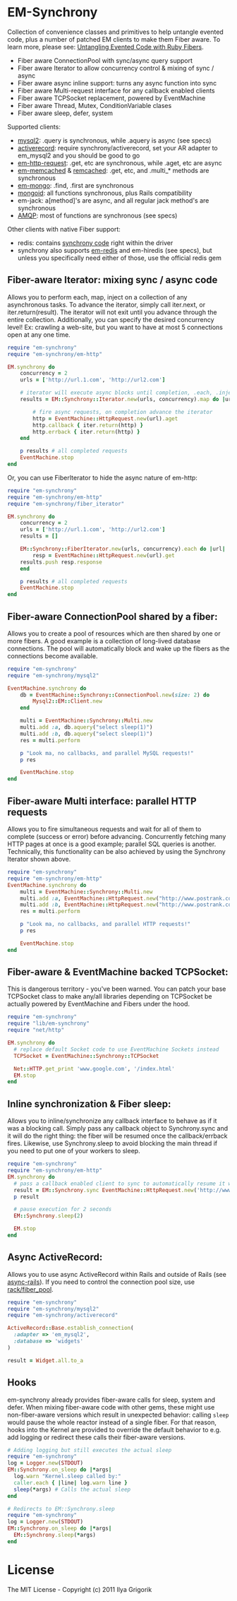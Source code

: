 # EM-Synchrony

Collection of convenience classes and primitives to help untangle evented code, plus a number of patched EM clients to make them Fiber aware. To learn more, please see: [Untangling Evented Code with Ruby Fibers](http://www.igvita.com/2010/03/22/untangling-evented-code-with-ruby-fibers).

 * Fiber aware ConnectionPool with sync/async query support
 * Fiber aware Iterator to allow concurrency control & mixing of sync / async
 * Fiber aware async inline support: turns any async function into sync
 * Fiber aware Multi-request interface for any callback enabled clients
 * Fiber aware TCPSocket replacement, powered by EventMachine
 * Fiber aware Thread, Mutex, ConditionVariable clases
 * Fiber aware sleep, defer, system

Supported clients:

 * [mysql2](http://github.com/igrigorik/em-synchrony/blob/master/spec/mysql2_spec.rb): .query is synchronous, while .aquery is async (see specs)
 * [activerecord](http://github.com/igrigorik/em-synchrony/blob/master/spec/activerecord_spec.rb): require synchrony/activerecord, set your AR adapter to em_mysql2 and you should be good to go
 * [em-http-request](http://github.com/igrigorik/em-synchrony/blob/master/spec/http_spec.rb): .get, etc are synchronous, while .aget, etc are async
 * [em-memcached](http://github.com/igrigorik/em-synchrony/blob/master/spec/memcache_spec.rb) & [remcached](http://github.com/igrigorik/em-synchrony/blob/master/spec/remcached_spec.rb): .get, etc, and .multi_* methods are synchronous
 * [em-mongo](http://github.com/igrigorik/em-synchrony/blob/master/spec/em-mongo_spec.rb): .find, .first are synchronous
 * [mongoid](http://github.com/igrigorik/em-synchrony/blob/master/spec/mongo_spec.rb): all functions synchronous, plus Rails compatibility
 * em-jack: a[method]'s are async, and all regular jack method's are synchronous
 * [AMQP](http://github.com/ruby-amqp/amqp): most of functions are synchronous (see specs)

Other clients with native Fiber support:

 * redis: contains [synchrony code](https://github.com/ezmobius/redis-rb/blob/master/test/synchrony_driver.rb) right within the driver
 * synchrony also supports [em-redis](http://github.com/igrigorik/em-synchrony/blob/master/spec/redis_spec.rb) and em-hiredis (see specs), but unless you specifically need either of those, use the official redis gem

## Fiber-aware Iterator: mixing sync / async code

Allows you to perform each, map, inject on a collection of any asynchronous tasks. To advance the iterator, simply call iter.next, or iter.return(result). The iterator will not exit until you advance through the entire collection. Additionally, you can specify the desired concurrency level! Ex: crawling a web-site, but you want to have at most 5 connections open at any one time.

```ruby
require "em-synchrony"
require "em-synchrony/em-http"

EM.synchrony do
    concurrency = 2
    urls = ['http://url.1.com', 'http://url2.com']

    # iterator will execute async blocks until completion, .each, .inject also work!
    results = EM::Synchrony::Iterator.new(urls, concurrency).map do |url, iter|

        # fire async requests, on completion advance the iterator
        http = EventMachine::HttpRequest.new(url).aget
        http.callback { iter.return(http) }
        http.errback { iter.return(http) }
    end

    p results # all completed requests
    EventMachine.stop
end
```

Or, you can use FiberIterator to hide the async nature of em-http:

```ruby
require "em-synchrony"
require "em-synchrony/em-http"
require "em-synchrony/fiber_iterator"

EM.synchrony do
    concurrency = 2
    urls = ['http://url.1.com', 'http://url2.com']
    results = []

    EM::Synchrony::FiberIterator.new(urls, concurrency).each do |url|
        resp = EventMachine::HttpRequest.new(url).get
    results.push resp.response
    end

    p results # all completed requests
    EventMachine.stop
end
```

## Fiber-aware ConnectionPool shared by a fiber:
Allows you to create a pool of resources which are then shared by one or more fibers. A good example is a collection of long-lived database connections. The pool will automatically block and wake up the fibers as the connections become available.

```ruby
require "em-synchrony"
require "em-synchrony/mysql2"

EventMachine.synchrony do
    db = EventMachine::Synchrony::ConnectionPool.new(size: 2) do
        Mysql2::EM::Client.new
    end

    multi = EventMachine::Synchrony::Multi.new
    multi.add :a, db.aquery("select sleep(1)")
    multi.add :b, db.aquery("select sleep(1)")
    res = multi.perform

    p "Look ma, no callbacks, and parallel MySQL requests!"
    p res

    EventMachine.stop
end
```

## Fiber-aware Multi interface: parallel HTTP requests
Allows you to fire simultaneous requests and wait for all of them to complete (success or error) before advancing. Concurrently fetching many HTTP pages at once is a good example; parallel SQL queries is another. Technically, this functionality can be also achieved by using the Synchrony Iterator shown above.

```ruby
require "em-synchrony"
require "em-synchrony/em-http"
EventMachine.synchrony do
    multi = EventMachine::Synchrony::Multi.new
    multi.add :a, EventMachine::HttpRequest.new("http://www.postrank.com").aget
    multi.add :b, EventMachine::HttpRequest.new("http://www.postrank.com").apost
    res = multi.perform

    p "Look ma, no callbacks, and parallel HTTP requests!"
    p res

    EventMachine.stop
end
```

## Fiber-aware & EventMachine backed TCPSocket:
This is dangerous territory - you've been warned. You can patch your base TCPSocket class to make any/all libraries depending on TCPSocket be actually powered by EventMachine and Fibers under the hood.

```ruby
require "em-synchrony"
require "lib/em-synchrony"
require "net/http"

EM.synchrony do
  # replace default Socket code to use EventMachine Sockets instead
  TCPSocket = EventMachine::Synchrony::TCPSocket

  Net::HTTP.get_print 'www.google.com', '/index.html'
  EM.stop
end
```

## Inline synchronization & Fiber sleep:
Allows you to inline/synchronize any callback interface to behave as if it was a blocking call. Simply pass any callback object to Synchrony.sync and it will do the right thing: the fiber will be resumed once the callback/errback fires. Likewise, use Synchrony.sleep to avoid blocking the main thread if you need to put one of your workers to sleep.

```ruby
require "em-synchrony"
require "em-synchrony/em-http"
EM.synchrony do
  # pass a callback enabled client to sync to automatically resume it when callback fires
  result = EM::Synchrony.sync EventMachine::HttpRequest.new('http://www.gooogle.com/').aget
  p result

  # pause execution for 2 seconds
  EM::Synchrony.sleep(2)

  EM.stop
end
```

## Async ActiveRecord:

Allows you to use async ActiveRecord within Rails and outside of Rails (see [async-rails](https://github.com/igrigorik/async-rails)). If you need to control the connection pool size, use [rack/fiber_pool](https://github.com/mperham/rack-fiber_pool/).

```ruby
require "em-synchrony"
require "em-synchrony/mysql2"
require "em-synchrony/activerecord"

ActiveRecord::Base.establish_connection(
  :adapter => 'em_mysql2',
  :database => 'widgets'
)

result = Widget.all.to_a
```

## Hooks

em-synchrony already provides fiber-aware calls for sleep, system and defer. When mixing fiber-aware code with other gems, these might use non-fiber-aware versions which result in unexpected behavior: calling `sleep` would pause the whole reactor instead of
a single fiber. For that reason, hooks into the Kernel are provided to override the default behavior to e.g. add logging or redirect these calls their fiber-aware versions.

```ruby
# Adding logging but still executes the actual sleep
require "em-synchrony"
log = Logger.new(STDOUT)
EM::Synchrony.on_sleep do |*args|
  log.warn "Kernel.sleep called by:"
  caller.each { |line| log.warn line }
  sleep(*args) # Calls the actual sleep
end
```

```ruby
# Redirects to EM::Synchrony.sleep
require "em-synchrony"
log = Logger.new(STDOUT)
EM::Synchrony.on_sleep do |*args|
  EM::Synchrony.sleep(*args)
end
```

# License

The MIT License - Copyright (c) 2011 Ilya Grigorik